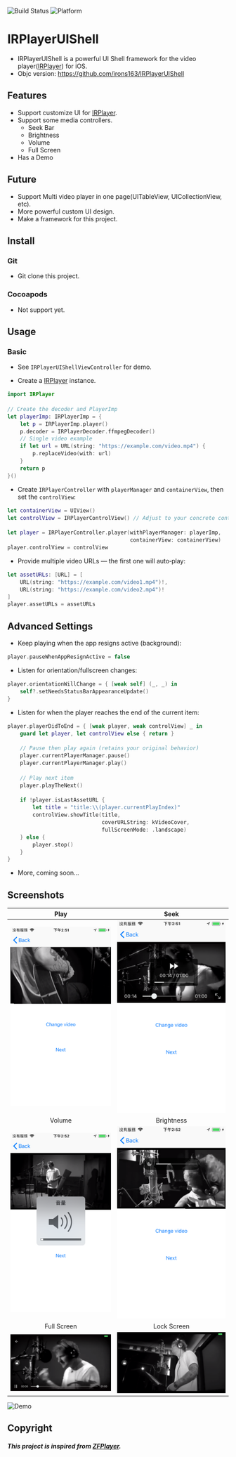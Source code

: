 ![Build Status](https://img.shields.io/badge/build-%20passing%20-brightgreen.svg)
![Platform](https://img.shields.io/badge/Platform-%20iOS%20-blue.svg)

# IRPlayerUIShell 

- IRPlayerUIShell is a powerful UI Shell framework for the video player([IRPlayer](https://github.com/irons163/IRPlayer-swift)) for iOS.
- Objc version: https://github.com/irons163/IRPlayerUIShell

## Features
- Support customize UI for [IRPlayer](https://github.com/irons163/IRPlayer-swift).
- Support some media controllers.
    - Seek Bar
    - Brightness
    - Volume
    - Full Screen
- Has a Demo

## Future
- Support Multi video player in one page(UITableView, UICollectionView, etc).
- More powerful custom UI design.
- Make a framework for this project.

## Install
### Git
- Git clone this project.

### Cocoapods
- Not support yet.

## Usage

### Basic
- See `IRPlayerUIShellViewController` for demo.

- Create a [IRPlayer](https://github.com/irons163/IRPlayer-swift) instance.
```swift
import IRPlayer

// Create the decoder and PlayerImp
let playerImp: IRPlayerImp = {
    let p = IRPlayerImp.player()
    p.decoder = IRPlayerDecoder.ffmpegDecoder()
    // Single video example
    if let url = URL(string: "https://example.com/video.mp4") {
        p.replaceVideo(with: url)
    }
    return p
}()
```

- Create `IRPlayerController` with `playerManager` and `containerView`, then set the `controlView`:
```swift
let containerView = UIView()
let controlView = IRPlayerControlView() // Adjust to your concrete control view type

let player = IRPlayerController.player(withPlayerManager: playerImp,
                                       containerView: containerView)
player.controlView = controlView
```

- Provide multiple video URLs — the first one will auto‑play:
```swift
let assetURLs: [URL] = [
    URL(string: "https://example.com/video1.mp4")!,
    URL(string: "https://example.com/video2.mp4")!
]
player.assetURLs = assetURLs
```

## Advanced Settings

- Keep playing when the app resigns active (background):
```swift
player.pauseWhenAppResignActive = false
```

- Listen for orientation/fullscreen changes:
```swift
player.orientationWillChange = { [weak self] (_, _) in
    self?.setNeedsStatusBarAppearanceUpdate()
}
```

- Listen for when the player reaches the end of the current item:
```swift
player.playerDidToEnd = { [weak player, weak controlView] _ in
    guard let player, let controlView else { return }

    // Pause then play again (retains your original behavior)
    player.currentPlayerManager.pause()
    player.currentPlayerManager.play()

    // Play next item
    player.playTheNext()

    if !player.isLastAssetURL {
        let title = "title:\\(player.currentPlayIndex)"
        controlView.showTitle(title,
                              coverURLString: kVideoCover,
                              fullScreenMode: .landscape)
    } else {
        player.stop()
    }
}
```

- More, coming soon...


## Screenshots
|Play|Seek|
|:---:|:---:|
|![Demo](./ScreenShots/demo1.png)|![Demo](./ScreenShots/demo2.png)|
|Volume|Brightness|
|![Demo](./ScreenShots/demo3.png)|![Demo](./ScreenShots/demo4.png)|
|Full Screen|Lock Screen|
|![Demo](./ScreenShots/demo5.png)|![Demo](./ScreenShots/demo6.png)|

![Demo](./ScreenShots/demo.gif)

## Copyright
##### This project is inspired from [ZFPlayer](https://github.com/renzifeng/ZFPlayer).
